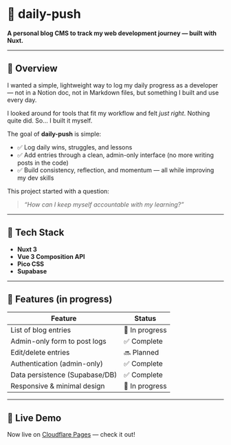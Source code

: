 # 📝 daily-push

**A personal blog CMS to track my web development journey — built with Nuxt.**

---

## 📘 Overview

I wanted a simple, lightweight way to log my daily progress as a developer — not in a Notion doc, not in Markdown files, but something I built and use every day.

I looked around for tools that fit my workflow and felt _just right_. Nothing quite did. So... I built it myself.

The goal of **daily-push** is simple:

- ✅ Log daily wins, struggles, and lessons
- ✅ Add entries through a clean, admin-only interface (no more writing posts in the code)
- ✅ Build consistency, reflection, and momentum — all while improving my dev skills

This project started with a question:

> _“How can I keep myself accountable with my learning?”_

---

## 🚀 Tech Stack

- **Nuxt 3**
- **Vue 3 Composition API**
- **Pico CSS**
- **Supabase**

---

## 🔧 Features (in progress)

| Feature                        | Status         |
| ------------------------------ | -------------- |
| List of blog entries           | 🔄 In progress |
| Admin-only form to post logs   | ✅ Complete    |
| Edit/delete entries            | 🔜 Planned     |
| Authentication (admin-only)    | ✅ Complete    |
| Data persistence (Supabase/DB) | ✅ Complete    |
| Responsive & minimal design    | 🔄 In progress |

---

## 🔗 Live Demo

Now live on [Cloudflare Pages](https://daily-push.pages.dev/) — check it out!

